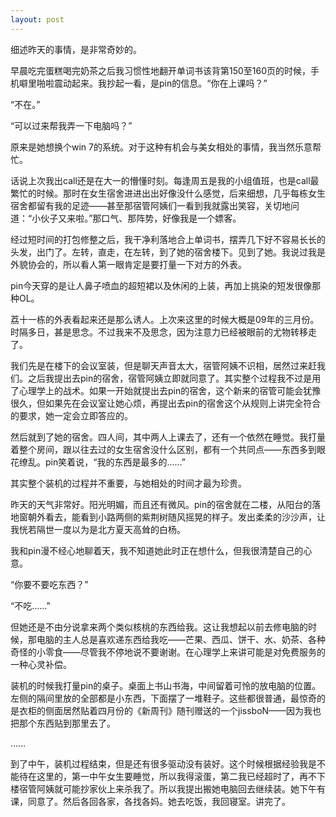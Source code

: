 ```yaml
---
layout: post
---
```


细述昨天的事情，是非常奇妙的。

早晨吃完蛋糕喝完奶茶之后我习惯性地翻开单词书该背第150至160页的时候，手机噼里啪啦震动起来。我抄起一看，是pin的信息。“你在上课吗？”

“不在。”

“可以过来帮我弄一下电脑吗？”

原来是她想换个win 7的系统。对于这种有机会与美女相处的事情，我当然乐意帮忙。

话说上次我出call还是在大一的懵懂时刻。每逢周五是我的小组值班，也是call最繁忙的时候。那时在女生宿舍进进出出好像没什么感觉，后来细想，几乎每栋女生宿舍都留有我的足迹——甚至那宿管阿姨们一看到我就露出笑容，关切地问道：“小伙子又来啦。”那口气、那阵势，好像我是一个嫖客。

经过短时间的打包修整之后，我干净利落地合上单词书，摆弄几下好不容易长长的头发，出门了。左转，直走，在左转，到了她的宿舍楼下。见到了她。我说过我是外貌协会的，所以看人第一眼肯定是要打量一下对方的外表。

pin今天穿的是让人鼻子喷血的超短裙以及休闲的上装，再加上挑染的短发很像那种OL。

荔十一栋的外表看起来还是那么诱人。上次来这里的时候大概是09年的三月份。时隔多日，甚是思念。不过我来不及思念，因为注意力已经被眼前的尤物转移走了。

我们先是在楼下的会议室装，但是聊天声音太大，宿管阿姨不识相，居然过来赶我们。之后我提出去pin的宿舍，宿管阿姨立即就同意了。其实整个过程我不过是用了心理学上的战术。如果一开始就提出去pin的宿舍，这个新来的宿管可能会犹豫很久，但如果先在会议室让她心烦，再提出去pin的宿舍这个从规则上讲完全符合的要求，她一定会立即答应的。

然后就到了她的宿舍。四人间，其中两人上课去了，还有一个依然在睡觉。我打量着整个房间，跟以往去过的女生宿舍没什么区别，都有一个共同点——东西多到眼花缭乱。pin笑着说，“我的东西是最多的……”

其实整个装机的过程并不重要，与她相处的时间才最为珍贵。

昨天的天气非常好。阳光明媚，而且还有微风。pin的宿舍就在二楼，从阳台的落地窗朝外看去，能看到小路两侧的紫荆树随风摇晃的样子。发出柔柔的沙沙声，让我恍若隔世一度以为是北方夏天高耸的白杨。

我和pin漫不经心地聊着天，我不知道她此时正在想什么，但我很清楚自己的心意。

“你要不要吃东西？”

“不吃……”

但她还是不由分说拿来两个类似核桃的东西给我。这让我想起以前去修电脑的时候，那电脑的主人总是喜欢递东西给我吃——芒果、西瓜、饼干、水、奶茶、各种奇怪的小零食——尽管我不停地说不要谢谢。在心理学上来讲可能是对免费服务的一种心灵补偿。

装机的时候我打量pin的桌子。桌面上书山书海，中间留着可怜的放电脑的位置。左侧的隔间里放的全部都是小东西，下面摆了一堆鞋子。这些都很普通，最惊奇的是衣柜的侧面居然贴着四月份的《新周刊》随刊赠送的一个jissboN——因为我也把那个东西贴到那里去了。

……

到了中午，装机过程结束，但是还有很多驱动没有装好。这个时候根据经验我是不能待在这里的，第一中午女生要睡觉，所以我得滚蛋，第二我已经超时了，再不下楼宿管阿姨就可能抄家伙上来杀我了。所以我提出搬她电脑回去继续装。她下午有课，同意了。然后各回各家，各找各妈。她去吃饭，我回寝室。讲完了。